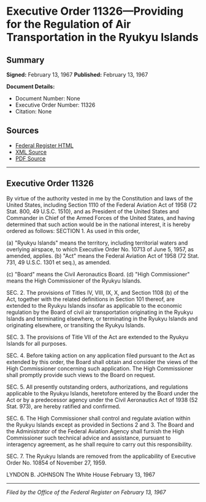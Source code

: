 # Executive Order 11326—Providing for the Regulation of Air Transportation in the Ryukyu Islands

## Summary

**Signed:** February 13, 1967
**Published:** February 13, 1967

**Document Details:**
- Document Number: None
- Executive Order Number: 11326
- Citation: None

## Sources
- [Federal Register HTML](https://www.presidency.ucsb.edu/documents/executive-order-11326-providing-for-the-regulation-air-transportation-the-ryukyu-islands)
- [XML Source](None)
- [PDF Source](None)

---

## Executive Order 11326

By virtue of the authority vested in me by the Constitution and laws of the United States, including Section 1110 of the Federal Aviation Act of 1958 (72 Stat. 800, 49 U.S.C. 1510), and as President of the United States and Commander in Chief of the Armed Forces of the United States, and having determined that such action would be in the national interest, it is hereby ordered as follows:
SECTION 1. As used in this order,

(a) "Ryukyu Islands" means the territory, including territorial waters and overlying airspace, to which Executive Order No. 10713 of June 5, 1957, as amended, applies.
(b) "Act" means the Federal Aviation Act of 1958 (72 Stat. 731, 49 U.S.C. 1301 et seq.), as amended.

(c) "Board" means the Civil Aeronautics Board.
(d) "High Commissioner" means the High Commissioner of the Ryukyu Islands.

SEC. 2. The provisions of Titles IV, VIII, IX, X, and Section 1108 (b) of the Act, together with the related definitions in Section 101 thereof, are extended to the Ryukyu Islands insofar as applicable to the economic regulation by the Board of civil air transportation originating in the Ryukyu Islands and terminating elsewhere, or terminating in the Ryukyu Islands and originating elsewhere, or transiting the Ryukyu Islands.

SEC. 3. The provisions of Title VII of the Act are extended to the Ryukyu Islands for all purposes.

SEC. 4. Before taking action on any application filed pursuant to the Act as extended by this order, the Board shall obtain and consider the views of the High Commissioner concerning such application. The High Commissioner shall promptly provide such views to the Board on request.

SEC. 5. All presently outstanding orders, authorizations, and regulations applicable to the Ryukyu Islands, heretofore entered by the Board under the Act or by a predecessor agency under the Civil Aeronautics Act of 1938 (52 Stat. 973), are hereby ratified and confirmed.

SEC. 6. The High Commissioner shall control and regulate aviation within the Ryukyu Islands except as provided in Sections 2 and 3. The Board and the Administrator of the Federal Aviation Agency shall furnish the High Commissioner such technical advice and assistance, pursuant to interagency agreement, as he shall require to carry out this responsibility.

SEC. 7. The Ryukyu Islands are removed from the applicability of Executive Order No. 10854 of November 27, 1959.

LYNDON B. JOHNSON
The White House
February 13, 1967

---

*Filed by the Office of the Federal Register on February 13, 1967*
